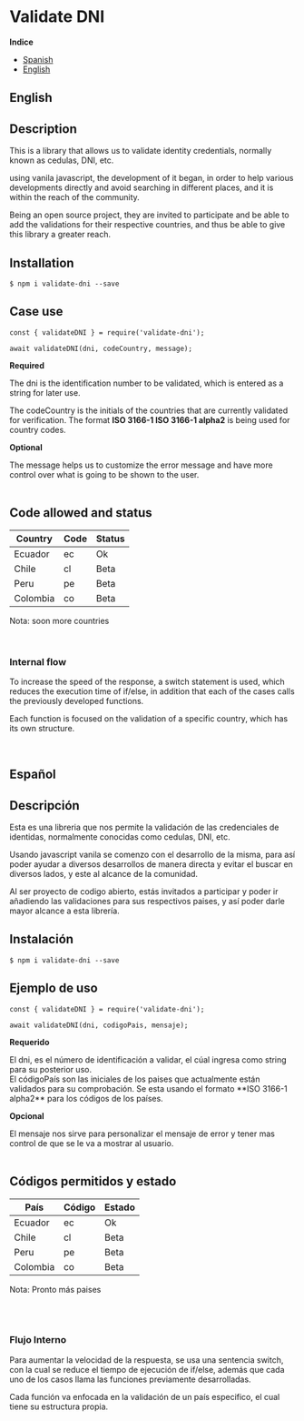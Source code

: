 # Validate DNI
**Indice**
- [Spanish](#español)
- [English](#english)



## English
## Description
This is a library that allows us to validate identity credentials, normally known as cedulas, DNI, etc.

using vanila javascript, the development of it began, in order to help various developments directly and avoid searching in different places, and it is within the reach of the community.

Being an open source project, they are invited to participate and be able to add the validations for their respective countries, and thus be able to give this library a greater reach.


## Installation
````
$ npm i validate-dni --save
````


## Case use

````
const { validateDNI } = require('validate-dni');

await validateDNI(dni, codeCountry, message);
````
 
**Required**
</hr>
The dni is the identification number to be validated, which is entered as a string for later use.

The codeCountry is the initials of the countries that are currently validated for verification. The format **ISO 3166-1 ISO 3166-1
alpha2** is being used for country codes.


**Optional**
</hr>
The message helps us to customize the error message and have more control over what is going to be shown to the user.
</br>
</br>

## Code allowed and status
|Country  | Code       | Status   |
|---------|------------|----------|
|Ecuador  | ec         | Ok       |
|Chile    | cl         | Beta     |
|Peru     | pe         | Beta     |
|Colombia | co         | Beta     |
Nota: soon more countries

</br>

### Internal flow

To increase the speed of the response, a switch statement is used, which reduces the execution time of if/else, in addition that each of the cases calls the previously developed functions.

Each function is focused on the validation of a specific country, which has its own structure.

</br>
</hr>



## Español
## Descripción
Esta es una libreria que nos permite la validación de las credenciales de identidas, normalmente conocidas como cedulas, DNI, etc.

Usando javascript vanila se comenzo con el desarrollo de la misma, para así poder ayudar a diversos desarrollos de manera directa y evitar el buscar en diversos lados, y este al alcance de la comunidad.

Al ser proyecto de codigo abierto, estás invitados a participar y poder ir añadiendo las validaciones para sus respectivos paises, y así poder darle mayor alcance a esta librería.

## Instalación
````
$ npm i validate-dni --save
````


## Ejemplo de uso

````
const { validateDNI } = require('validate-dni');

await validateDNI(dni, codigoPais, mensaje);
````
 
**Requerido**
</hr>
El dni, es el número de identificación a validar, el cúal ingresa como string para su posterior uso.

</br>
El códigoPaís son las iniciales de los paises que actualmente están validados para su comprobación. Se esta usando el formato **ISO 3166-1
alpha2** para los códigos de los países.


</br>

**Opcional**
</hr>
El mensaje nos sirve para personalizar el mensaje de error y tener mas control de que se le va a mostrar al usuario.

</br>
</br>

## Códigos permitidos y estado
|País     | Código     | Estado   |
|---------|------------|----------|
|Ecuador  | ec         | Ok       |
|Chile    | cl         | Beta     |
|Peru     | pe         | Beta     |
|Colombia | co         | Beta     |
Nota: Pronto más paises

</br>
</br>

### Flujo Interno

Para aumentar la velocidad de la respuesta, se usa una sentencia switch, con la cual se reduce el tiempo de ejecución de if/else, además que cada uno de los casos llama las funciones previamente desarrolladas.

Cada función va enfocada en la validación de un país especifico, el cual tiene su estructura propia.


